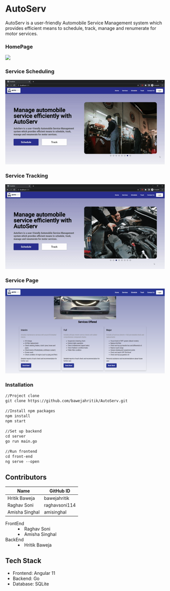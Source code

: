 # AutoServ

AutoServ is a user-friendly Automobile Service Management system which provides efficient means to schedule, track, manage and renumerate for motor services.

### HomePage

<img src="https://github.com/bawejahritik/AutoServ/blob/main/Demo/Frontend_HomePage.gif?raw=true">

### Service Scheduling

<img src="https://github.com/bawejahritik/AutoServ/blob/main/Demo/Frontend_ScheduleComponent_Demo.gif?raw=true">

### Service Tracking

<img src="https://github.com/bawejahritik/AutoServ/blob/main/Demo/ServiceTracking.gif">

### Service Page

<img src="https://github.com/bawejahritik/AutoServ/blob/main/Demo/Frontend_ServicePage.png">

### Installation
```
//Project clone
git clone https://github.com/bawejahritik/AutoServ.git

//Install npm packages
npm install
npm start

//Set up backend
cd server
go run main.go

//Run frontend
cd front-end
ng serve --open
```

## Contributors

| Name | GitHub ID |
|------|-----------|
| Hritik Baweja | bawejahritik |
| Raghav Soni | raghavsoni114 |
| Amisha Singhal | amisinghal |

<dl>
  <dt>FrontEnd</dt>
  <dd>
    <li>Raghav Soni</li>
    <li>Amisha Singhal</li>
  </dd>
  <dt>BackEnd</dt>
  <dd>
    <li>Hritik Baweja</li>
  </dd>
</dl>
 
## Tech Stack
<ul>
  <li>Frontend: Angular 11</li>
  <li>Backend: Go</li>
  <li>Database: SQLite</li>
</ul>
